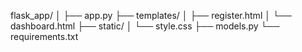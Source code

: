 flask_app/
│
├── app.py
├── templates/
│   ├── register.html
│   └── dashboard.html
├── static/
│   └── style.css
├── models.py
└── requirements.txt
